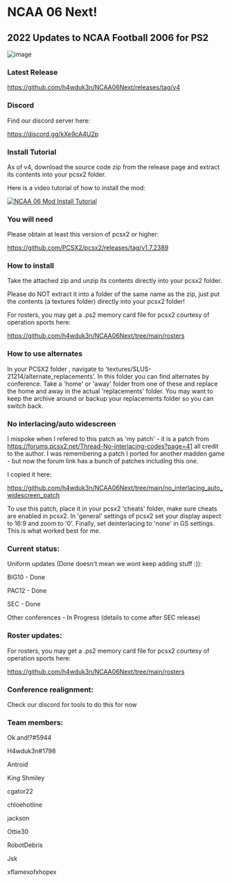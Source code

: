 # NCAA 06 Next!
## 2022 Updates to NCAA Football 2006 for PS2

![image](https://user-images.githubusercontent.com/19662073/161925797-f7581512-7d9f-4bab-ba4c-a78fae107592.png)

### Latest Release

https://github.com/h4wduk3n/NCAA06Next/releases/tag/v4

### Discord

Find our discord server here:

https://discord.gg/kXe9cA4U2p

### Install Tutorial

As of v4, download the source code zip from the release page and extract its contents into your pcsx2 folder.

Here is a video tutorial of how to install the mod:

[![NCAA 06 Mod Install Tutorial](https://img.youtube.com/vi/qgaUz_KLiJg/0.jpg)](https://www.youtube.com/watch?v=qgaUz_KLiJg)

### You will need

Please obtain at least this version of pcsx2 or higher:

https://github.com/PCSX2/pcsx2/releases/tag/v1.7.2389

### How to install

Take the attached zip and unzip its contents directly into your pcsx2 folder.

Please do NOT extract it into a folder of the same name as the zip, just put the contents (a textures folder) directly into your pcsx2 folder!

For rosters, you may get a .ps2 memory card file for pcsx2 courtesy of operation sports here:

https://github.com/h4wduk3n/NCAA06Next/tree/main/rosters

### How to use alternates

In your PCSX2 folder , navigate to 'textures/SLUS-21214/alternate_replacements'. In this folder you can find alternates by conference.  Take a 'home' or 'away' folder from one of these and replace the home and away in the actual 'replacements' folder.  You may want to keep the archive around or backup your replacements folder so you can switch back.

### No interlacing/auto widescreen

I mispoke when I refered to this patch as 'my patch' - it is a patch from https://forums.pcsx2.net/Thread-No-interlacing-codes?page=41 all credit to the author.
I was remembering a patch I ported for another madden game - but now the forum link has a bunch of patches including this one.

I copied it here:

https://github.com/h4wduk3n/NCAA06Next/tree/main/no_interlacing_auto_widescreen_patch

To use this patch, place it in your pcsx2 'cheats' folder, make sure cheats are enabled in pcsx2.  In 'general' settings of pcsx2 set your display aspect to 16:9 and zoom to '0'. Finally, set deinterlacing to 'none' in GS settings.  This is what worked best for me.

### Current status:

Uniform updates (Done doesn't mean we wont keep adding stuff :)):

BIG10 - Done

PAC12 - Done

SEC - Done

Other conferences - In Progress (details to come after SEC release)

### Roster updates:

For rosters, you may get a .ps2 memory card file for pcsx2 courtesy of operation sports here:

https://github.com/h4wduk3n/NCAA06Next/tree/main/rosters

### Conference realignment:

Check our discord for tools to do this for now

### Team members:

Ok and!?#5944

H4wduk3n#1798

Antroid

King Shmiley

cgator22

chloehotline

jackson

Ottie30

RobotDebris

Jsk

xflamexofxhopex


